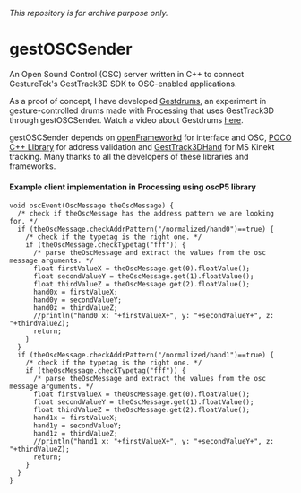 *This repository is for archive purpose only.*

# gestOSCSender
An Open Sound Control (OSC) server written in C++ to connect GestureTek's GestTrack3D SDK to OSC-enabled applications.

As a proof of concept, I have developed [Gestdrums](https://github.com/cgmonte/gestDrums), an experiment in gesture-controlled drums made with Processing that uses GestTrack3D through gestOSCSender. Watch a video about Gestdrums [here](https://youtu.be/qLQKYlK8aWg).

gestOSCSender depends on [openFrameworkd](https://github.com/openframeworks/openFrameworks) for interface and OSC, [POCO C++ LIbrary](https://github.com/pocoproject/poco) for address validation and [GestTrack3DHand](http://gesturetek.com/oldhome/gestpoint/introduction.php) for MS Kinekt tracking. Many thanks to all the developers of these libraries and frameworks.

#### Example client implementation in Processing using oscP5 library

```processing
void oscEvent(OscMessage theOscMessage) {
  /* check if theOscMessage has the address pattern we are looking for. */
  if (theOscMessage.checkAddrPattern("/normalized/hand0")==true) {
    /* check if the typetag is the right one. */
    if (theOscMessage.checkTypetag("fff")) {
      /* parse theOscMessage and extract the values from the osc message arguments. */
      float firstValueX = theOscMessage.get(0).floatValue();  
      float secondValueY = theOscMessage.get(1).floatValue();
      float thirdValueZ = theOscMessage.get(2).floatValue();
      hand0x = firstValueX;
      hand0y = secondValueY;
      hand0z = thirdValueZ;
      //println("hand0 x: "+firstValueX+", y: "+secondValueY+", z: "+thirdValueZ);
      return;
    }
  } 
  if (theOscMessage.checkAddrPattern("/normalized/hand1")==true) {
    /* check if the typetag is the right one. */
    if (theOscMessage.checkTypetag("fff")) {
      /* parse theOscMessage and extract the values from the osc message arguments. */
      float firstValueX = theOscMessage.get(0).floatValue();  
      float secondValueY = theOscMessage.get(1).floatValue();
      float thirdValueZ = theOscMessage.get(2).floatValue();
      hand1x = firstValueX;
      hand1y = secondValueY;
      hand1z = thirdValueZ;
      //println("hand1 x: "+firstValueX+", y: "+secondValueY+", z: "+thirdValueZ);
      return;
    }
  } 
}
```
